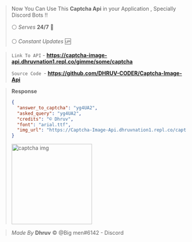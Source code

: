 > Now You Can Use This  **Captcha Api**  in your Application , Specially Discord Bots !! 
> 
> :white_circle:  *Serves* **24/7** :arrows_counterclockwise: 
>
> :white_circle: *Constant Updates* :up: 


> `Link To API` - **https://captcha-image-api.dhruvnation1.repl.co/gimme/some/captcha**
> 
> `Source Code `- **https://github.com/DHRUV-CODER/Captcha-Image-Api**

> **Response**
> ```json
> {
>   "answer_to_captcha": "yg4UA2",
>   "asked_query": "yg4UA2",
>   "credits": "© Dhruv",
>   "font": "arial.ttf",
>   "img_url": "https://Captcha-Image-Api.dhruvnation1.repl.co/captchame/FkciuPXxCnJ5d9Dyg4UA2Dr6d4e5cPWla9A2eABEp0ZdSYs4bmFIVab5iCg"
> }
> ```
> <img width="214" alt="captcha img" src="https://user-images.githubusercontent.com/60794694/115061592-09493900-9ef2-11eb-899b-5b1ce3f3b310.PNG">
>

> *Made By* **Dhruv** :copyright:
> @Big men#6142  - Discord


